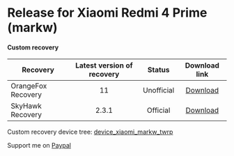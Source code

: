 # Release for Xiaomi Redmi 4 Prime (markw)
#### Custom recovery 


| Recovery         |Latest version of recovery|Status    |Download link                                                        |
|------------------|:-------------------------:| :----:  |:-------------------------------------------------------------------:|
|OrangeFox Recovery| 11                        |Unofficial|[Download](https://github.com/Tostisto/Releases/releases/tag/R11)   |
|SkyHawk Recovery  | 2.3.1                     |Official  |[Download](https://sourceforge.net/projects/shrp/files/Markw/)      |

Custom recovery device tree: [device_xiaomi_markw_twrp](https://github.com/Tostisto/device_xiaomi_markw_twrp)

Support me on [Paypal](https://www.paypal.com/paypalme/tostisto)
